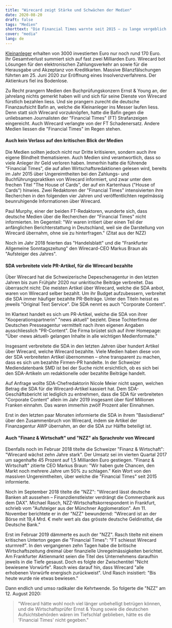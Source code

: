 ```yaml
---
title: "Wirecard zeigt Stärke und Schwächen der Medien"
date: 2020-08-20
draft: false
tags: "Medien"
shorttext: "Die Financial Times warnte seit 2015 – zu lange vergeblich. Viele Kleinanleger melden Totalverluste. Die SDA liess sich zahlen."
cover: "media"
lang: de
---
```


[Kleinanleger](https://www.boerse-online.de/nachrichten/aktien/so-schwer-hat-das-wirecard-desaster-die-kleinanleger-getroffen-1029367911 "So schwer hat das Wirecard-Desaster die Kleinanleger getroffen") erhalten von 3000 investierten Euro nur noch rund 170 Euro. Ihr Gesamtverlust summiert sich auf fast zwei Milliarden Euro. Wirecard bot Lösungen für den elektronischen Zahlungsverkehr an sowie für die Herausgabe und Akzeptanz von Kreditkarten. Massive Bilanzfälschungen führten am 25. Juni 2020 zur Eröffnung eines Insolvenzverfahrens. Der Aktienkurs fiel ins Bodenlose.

Zu Recht prangern Medien den Buchprüfungskonzern Ernst & Young an, der jahrelang nichts gemerkt haben will und sich für seine Dienste von Wirecard fürstlich bezahlen liess. Und sie prangern zurecht die deutsche Finanzaufsicht Bafin an, welche die Kleinanleger ins Messer laufen liess. Denn statt sich Wirecard vorzuknöpfen, hatte die Bafin gegen die unliebsamen Journalisten der "Financial Times" (FT) Strafanzeigen eingereicht. Auch Wirecard verlangte von der FT Schadenersatz. Andere Medien liessen die "Financial Times" im Regen stehen.

#### Auch kein Verlass auf den kritischen Blick der Medien

Die Medien sollten jedoch nicht nur Dritte kritisieren, sondern auch ihre eigene Blindheit thematisieren. Auch Medien sind verantwortlich, dass so viele Anleger ihr Geld verloren haben. Immerhin hatte die führende "Financial Times", die auf allen Wirtschaftsredaktionen gelesen wird, bereits im Jahr 2015 über Ungereimtheiten bei den Zahlungs- und Buchführungspraktiken von Wirecard informiert, und zwar unter dem frechen Titel "The House of Cards", der auf ein Kartenhaus ("House of Cards") hinwies. Zwei Redaktoren der "Financial Times" intensivierten ihre Recherchen in den folgenden vier Jahren und veröffentlichten regelmässig beunruhigende Informationen über Wirecard.

Paul Murphy, einer der beiden FT-Redaktoren, wunderte sich, dass deutsche Medien über die Recherchen der "Financial Times" nicht informierten. Im Gegenteil: "Wir waren irritiert über einen Teil der anfänglichen Berichterstattung in Deutschland, weil sie die Darstellung von Wirecard übernahm, ohne sie zu hinterfragen." (Zitat aus der NZZ)

Noch im Jahr 2018 feierten das "Handelsblatt" und die "Frankfurter Allgemeine Sonntagszeitung" den Wirecard-CEO Markus Braun als "Aufsteiger des Jahres".

#### SDA verbreitete viele PR-Artikel, für die Wirecard bezahlte

Über Wirecard hat die Schweizerische Depeschenagentur in den letzten Jahren bis zum Frühjahr 2020 nur unkritische Beiträge verbreitet. Das überrascht nicht: Die meisten Artikel über Wirecard, welche die SDA anbot, waren von Wirecard selber bezahlt. Um ihr Budget aufzubessern, verbreitet die SDA immer häufiger bezahlte PR-Beiträge. Unter den Titeln heisst es jeweils "Original Text Service". Die SDA nennt es auch "Corporate Content".

Im Klartext handelt es sich um PR-Artikel, welche die SDA von ihrer "Kooperationspartnerin" "news aktuell" bezieht. Diese Tochterfirma der Deutschen Presseagentur vermittelt nach ihren eigenen Angaben ausschliesslich "PR-Content". Die Firma brüstet sich auf ihrer Homepage: "Über ‹news aktuell› gelangen Inhalte in alle wichtigen Medienformate."

Insgesamt verbreitete die SDA in den letzten Jahren über hundert Artikel über Wirecard, welche Wirecard bezahlte. Viele Medien haben diese von der SDA verbreiteten Artikel übernommen – ohne transparent zu machen, dass es sich um bezahlte Firmen-PR handelte. In der Schweizer Mediendatenbank SMD ist bei der Suche nicht ersichtlich, ob es sich bei den SDA-Artikeln um redaktionelle oder bezahlte Beiträge handelt.

Auf Anfrage wollte SDA-Chefredaktorin Nicole Meier nicht sagen, welchen Betrag die SDA für die Wirecard-Artikel kassiert hat. Dem SDA-Geschäftsbericht ist lediglich zu entnehmen, dass die SDA für verbreiteten "Corporate Content" allein im Jahr 2019 insgesamt über fünf Millionen Franken einnahm. Das waren immerhin zwölf Prozent aller Einnahmen.

Erst in den letzten paar Monaten informierte die SDA in ihrem "Basisdienst" über den Zusammenbruch von Wirecard, indem sie Artikel der Finanzagentur AWP übernahm, an der die SDA zur Hälfte beteiligt ist.

#### Auch "Finanz & Wirtschaft" und "NZZ" als Sprachrohr von Wirecard

Ebenfalls noch im Februar 2018 titelte die Schweizer "Finanz & Wirtschaft": "Wirecard wächst zehn Jahre stark". Der Umsatz sei im vierten Quartal 2017 um sagenhafte 45 Prozent auf 1,5 Milliarden Euro gestiegen. "Finanz & Wirtschaft" zitierte CEO Markus Braun: "Wir haben gute Chancen, den Markt noch mehrere Jahre um 50% zu schlagen." Kein Wort von den massiven Ungereimtheiten, über welche die "Financial Times" seit 2015 informierte.

Noch im September 2018 titelte die "NZZ": "Wirecard lässt deutsche Banken alt aussehen – Finanzdienstleister verdrängt die Commerzbank aus dem DAX". Michael Rasch, NZZ-Wirtschaftskorrespondent in Frankfurt, schrieb vom "Aufsteiger aus der Münchner Agglomeration". Am 11. November berichtete er in der "NZZ" bewundernd: "Wirecard ist an der Börse mit 19,4 Mrd. € mehr wert als das grösste deutsche Geldinstitut, die Deutsche Bank."

Erst im Februar 2019 dämmerte es auch der "NZZ". Rasch titelte mit einem kritischen Unterton gegen die "Financial Times": "FT schiesst Wirecard sturmreif". In den vergangenen zehn Tagen habe die britische Wirtschaftszeitung dreimal über finanzielle Unregelmässigkeiten berichtet. Am Frankfurter Aktienmarkt seien die Titel des Unternehmens daraufhin jeweils in die Tiefe gesaust. Doch es folgte der Zwischentitel "Nicht bewiesene Vorwürfe". Rasch wies darauf hin, dass Wirecard "alle erhobenen Vorwürfe energisch zurückweist". Und Rasch insistiert: "Bis heute wurde nie etwas bewiesen."

Dann endlich und umso radikaler die Kehrtwende. So folgerte die "NZZ" am 12. August 2020:

> "Wirecard hätte wohl noch viel länger unbehelligt betrügen können, und die Wirtschaftsprüfer Ernst & Young sowie die deutschen Aufsichtsbehörden wären im Tiefschlaf geblieben, hätte es die 'Financial Times' nicht gegeben."
